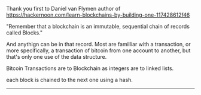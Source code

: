 Thank you first to Daniel van Flymen author of https://hackernoon.com/learn-blockchains-by-building-one-117428612f46


 "Remember that a blockchain is an immutable, sequential chain of records called Blocks."

And anythign can be in that record.  Most are familliar with a transaction, or more specifically,
a transaction of bitcoin from one account to another, but that's only one use of the data structure.

Bitcoin Transactions are to Blockchain as integers are to linked lists.  

each block is chained to the next one using a hash.

-----


 